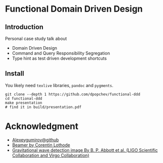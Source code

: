 # Functional Domain Driven Design

## Introduction

Personal case study talk about

- Domain Driven Design
- Command and Query Responsibility Segregation
- Type hint as test driven development shortcuts

## Install

You likely need `texlive` libraries, `pandoc` and `pygments`.

```bas
git clone --depth 1 https://github.com/dpopchev/functional-ddd
cd functional-ddd
make presentation
# find it in build/presentation.pdf
```

# Acknowledgment

- [Alexeygumirov@github](https://github.com/alexeygumirov/pandoc-beamer-how-to?tab=readme-ov-file)
- [Beamer by Corentin Lothode](https://lothode.pages.math.cnrs.fr/pageperso/blog/beamer-with-pandoc/)
- [Gravitational wave detection image By B. P. Abbott et al. (LIGO Scientific Collaboration and Virgo Collaboration)](http://physics.aps.org/featured-article-pdf/10.1103/PhysRevLett.116.061102)
